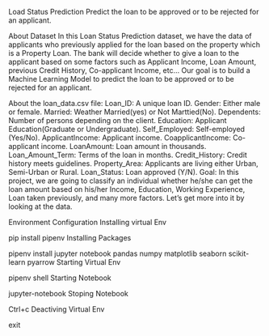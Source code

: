Load Status Prediction
Predict the loan to be approved or to be rejected for an applicant.

About Dataset
In this Loan Status Prediction dataset, we have the data of applicants who previously applied for the loan based on the property which is a Property Loan. The bank will decide whether to give a loan to the applicant based on some factors such as Applicant Income, Loan Amount, previous Credit History, Co-applicant Income, etc… Our goal is to build a Machine Learning Model to predict the loan to be approved or to be rejected for an applicant.

About the loan_data.csv file:
Loan_ID: A unique loan ID.
Gender: Either male or female.
Married: Weather Married(yes) or Not Marttied(No).
Dependents: Number of persons depending on the client.
Education: Applicant Education(Graduate or Undergraduate).
Self_Employed: Self-employed (Yes/No).
ApplicantIncome: Applicant income.
CoapplicantIncome: Co-applicant income.
LoanAmount: Loan amount in thousands.
Loan_Amount_Term: Terms of the loan in months.
Credit_History: Credit history meets guidelines.
Property_Area: Applicants are living either Urban, Semi-Urban or Rural.
Loan_Status: Loan approved (Y/N).
Goal:
In this project, we are going to classify an individual whether he/she can get the loan amount based on his/her Income, Education, Working Experience, Loan taken previously, and many more factors. Let’s get more into it by looking at the data.

Environment Configuration
Installing virtual Env

pip install pipenv
Installing Packages

pipenv install jupyter notebook pandas numpy matplotlib seaborn scikit-learn pyarrow
Starting Virtual Env

pipenv shell
Starting Notebook

jupyter-notebook
Stoping Notebook

Ctrl+c
Deactiving Virtual Env

exit

